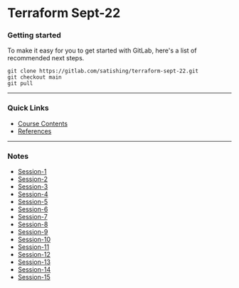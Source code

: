 # Terraform Sept-22


### Getting started

To make it easy for you to get started with GitLab, here's a list of recommended next steps.

```
git clone https://gitlab.com/satishing/terraform-sept-22.git
git checkout main
git pull
```

------------------------------------------------

### Quick Links
- [Course Contents](./docs/course_contents.md)
- [References](./docs/references.md)

-------------------------------------------------
### Notes
- [Session-1](./Day-001/notes.md)
- [Session-2](./Day-002/notes.md)
- [Session-3](./Day-003/notes.md)
- [Session-4](./Day-004/notes.md)
- [Session-5](./Day-005/notes.md)
- [Session-6](./Day-006/notes.md)
- [Session-7](./Day-007/notes.md)
- [Session-8](./Day-008/notes.md)
- [Session-9](./Day-009/notes.md)
- [Session-10](./Day-010/notes.md)
- [Session-11](./Day-011/notes.md)
- [Session-12](./Day-012/notes.md)
- [Session-13](./Day-013/notes.md)
- [Session-14](./Day-014/notes.md)
- [Session-15](./Day-015/notes.md)